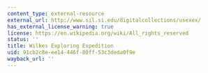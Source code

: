 ```yaml
---
content_type: external-resource
external_url: http://www.sil.si.edu/digitalcollections/usexex/
has_external_license_warning: true
license: https://en.wikipedia.org/wiki/All_rights_reserved
status: ''
title: Wilkes Exploring Expedition
uid: 91cb2c8e-ee14-446f-80ff-53c3deda0f9e
wayback_url: ''
---
```

